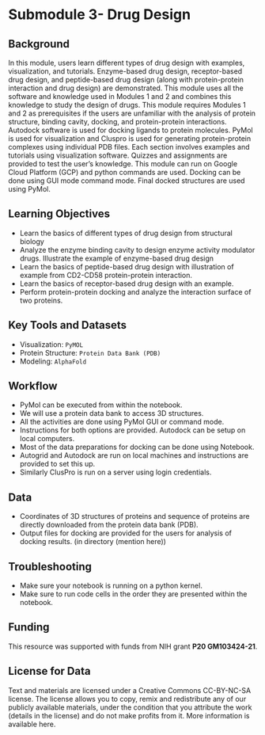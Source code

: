 # Submodule 3- Drug Design

## Background
In this module, users learn different types of drug design with examples, visualization, and tutorials. Enzyme-based drug design, receptor-based drug design, and peptide-based drug design (along with protein-protein interaction and drug design) are demonstrated. This module uses all the software and knowledge used in Modules 1 and 2 and combines this knowledge to study the design of drugs. This module requires Modules 1 and 2 as prerequisites if the users are unfamiliar with the analysis of protein structure, binding cavity, docking, and protein-protein interactions. Autodock  software is used for docking ligands to protein molecules. PyMol is used for visualization and Cluspro is used for generating protein-protein complexes using individual PDB files. Each section involves examples and tutorials using visualization software. Quizzes and assignments are provided to test the user’s knowledge.  This module can run on Google Cloud Platform (GCP) and python commands are used. Docking can be done using GUI mode command mode. Final docked structures are used using PyMol. 

## Learning Objectives
- Learn the basics of different types of drug design from structural biology
- Analyze the enzyme binding cavity to design enzyme activity modulator drugs. Illustrate the example of enzyme-based drug design
- Learn the basics of peptide-based drug design with illustration of example from CD2-CD58 protein-protein interaction.  
- Learn the basics of receptor-based drug design with an example.
- Perform protein-protein docking and analyze the interaction surface of two proteins.

## Key Tools and Datasets
- Visualization: `PyMOL`
- Protein Structure: `Protein Data Bank (PDB)`
- Modeling: `AlphaFold`

## Workflow
- PyMol can be executed from within the notebook. 
- We will use a protein data bank to access 3D structures. 
- All the activities are done using PyMol GUI or command mode. 
- Instructions for both options are provided. Autodock can be setup on local computers. 
- Most of the data preparations for docking can be done using Notebook. 
- Autogrid and Autodock are run on local machines and instructions are provided to set this up. 
- Similarly ClusPro is run on a server using login credentials.
 
## Data
- Coordinates of 3D structures of proteins and sequence of proteins are directly downloaded from the protein data bank (PDB). 
- Output files for docking are provided for the users for analysis of docking results.  (in directory (mention here))

## Troubleshooting
+ Make sure your notebook is running on a python kernel.
+ Make sure to run code cells in the order they are presented within the notebook.

## Funding
This resource was supported with funds from NIH grant **P20 GM103424-21**. 

## License for Data
Text and materials are licensed under a Creative Commons CC-BY-NC-SA license. The license allows you to copy, remix and redistribute any of our publicly available materials, under the condition that you attribute the work (details in the license) and do not make profits from it. More information is available here.